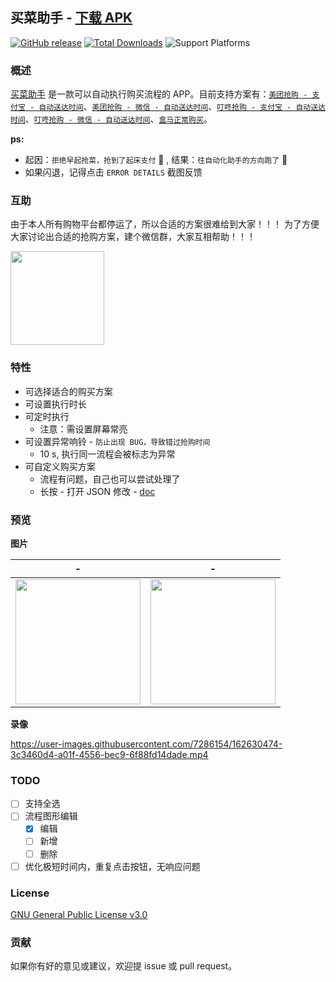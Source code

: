 ## 买菜助手 - [下载 APK](https://github.com/universeindream/MaiCaiAssistant/releases/latest/download/app-release.apk)

[![GitHub release](https://img.shields.io/github/v/release/universeindream/MaiCaiAssistant.svg)](https://github.com/universeindream/MaiCaiAssistant/releases) [![Total Downloads](https://img.shields.io/github/downloads/universeindream/MaiCaiAssistant/total.svg)](https://github.com/universeindream/MaiCaiAssistant/releases/latest/download/app-release.apk) ![Support Platforms](https://img.shields.io/badge/platform-android-blue)

### 概述

[买菜助手](https://github.com/universeindream/MaiCaiAssistant) 是一款可以自动执行购买流程的 APP。目前支持方案有：[`美团抢购 - 支付宝 - 自动送达时间`](https://github.com/universeindream/MaiCaiAssistant/wiki/%E7%BE%8E%E5%9B%A2%E4%B9%B0%E8%8F%9C#%E7%BE%8E%E5%9B%A2%E6%8A%A2%E8%B4%AD---%E6%94%AF%E4%BB%98%E5%AE%9D---%E8%87%AA%E5%8A%A8%E9%80%81%E8%BE%BE%E6%97%B6%E9%97%B4)、[`美团抢购 - 微信 - 自动送达时间`](https://github.com/universeindream/MaiCaiAssistant/wiki/%E7%BE%8E%E5%9B%A2%E4%B9%B0%E8%8F%9C#%E7%BE%8E%E5%9B%A2%E6%8A%A2%E8%B4%AD---%E5%BE%AE%E4%BF%A1---%E8%87%AA%E5%8A%A8%E9%80%81%E8%BE%BE%E6%97%B6%E9%97%B4)、[`叮咚抢购 - 支付宝 - 自动送达时间`](https://github.com/universeindream/MaiCaiAssistant/wiki/%E5%8F%AE%E5%92%9A%E4%B9%B0%E8%8F%9C#%E5%8F%AE%E5%92%9A%E6%8A%A2%E8%B4%AD---%E6%94%AF%E4%BB%98%E5%AE%9D---%E8%87%AA%E5%8A%A8%E9%80%81%E8%BE%BE%E6%97%B6%E9%97%B4)、[`叮咚抢购 - 微信 - 自动送达时间`](https://github.com/universeindream/MaiCaiAssistant/wiki/%E5%8F%AE%E5%92%9A%E4%B9%B0%E8%8F%9C#%E5%8F%AE%E5%92%9A%E6%8A%A2%E8%B4%AD---%E5%BE%AE%E4%BF%A1---%E8%87%AA%E5%8A%A8%E9%80%81%E8%BE%BE%E6%97%B6%E9%97%B4)、[`盒马正常购买`](https://github.com/universeindream/MaiCaiAssistant/wiki/%E7%9B%92%E9%A9%AC#%E7%9B%92%E9%A9%AC%E6%AD%A3%E5%B8%B8%E8%B4%AD%E4%B9%B0)。

**ps:**

- 起因：`拒绝早起抢菜，抢到了起床支付` :rofl: , 结果：`往自动化助手的方向跑了` :zany_face:
- 如果闪退，记得点击 `ERROR DETAILS` 截图反馈

### 互助

由于本人所有购物平台都停运了，所以合适的方案很难给到大家！！！
为了方便大家讨论出合适的抢购方案，建个微信群，大家互相帮助！！！

<img src="https://user-images.githubusercontent.com/7286154/163676248-d7a02cf3-cc34-49ae-af50-b3da30b4d76e.png" width="150">


### 特性

- 可选择适合的购买方案
- 可设置执行时长
- 可定时执行
   - 注意：需设置屏幕常亮
- 可设置异常响铃 - `防止出现 BUG，导致错过抢购时间`
   - 10 s, 执行同一流程会被标志为异常
- 可自定义购买方案
   - 流程有问题，自己也可以尝试处理了 
   - 长按 -  打开 JSON 修改 - [doc](https://github.com/universeindream/MaiCaiAssistant/wiki/%E6%B5%81%E7%A8%8B%E9%85%8D%E7%BD%AE)

### 预览

**图片**

| -  | - |
| ------------- | ------------- |
| <img src="https://user-images.githubusercontent.com/7286154/162630173-52a6101e-77e8-44ac-8645-a84e370f58f1.png" width="200" >  | <img src="https://user-images.githubusercontent.com/7286154/162630225-2f3df5c2-3d6f-4ea5-ab37-30136b5ec515.png" width="200" > |


**录像**


https://user-images.githubusercontent.com/7286154/162630474-3c3460d4-a01f-4556-bec9-6f88fd14dade.mp4


### TODO

- [ ] 支持全选
- [ ] 流程图形编辑
   - [x] 编辑
   - [ ] 新增
   - [ ] 删除
- [ ] 优化极短时间内，重复点击按钮，无响应问题

### License

[GNU General Public License v3.0](https://github.com/universeindream/MaiCaiAssistant/blob/main/LICENSE)


### 贡献

如果你有好的意见或建议，欢迎提 issue 或 pull request。
